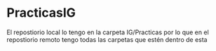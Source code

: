 # PracticasIG

El repostiorio local lo tengo en la carpeta IG/Practicas por lo que en el repostiorio remoto tengo todas las carpetas que estén dentro de esta

